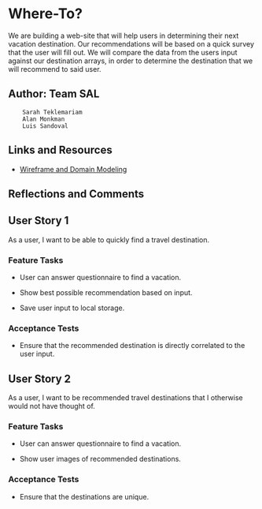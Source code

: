 # Where-To?

We are building a web-site that will help users in determining their next vacation destination. Our recommendations will be based on a quick survey that the user will fill out. We will compare the data from the users input against our destination arrays, in order to determine the destination that we will recommend to said user.

## Author: Team SAL

        Sarah Teklemariam
        Alan Monkman
        Luis Sandoval

## Links and Resources

- [Wireframe and Domain Modeling](https://luissandoval347505.invisionapp.com/freehand/where-to--S1kqcIVfN?dsid_h=95b89fb92de90c82d7c614c0435cec3d4c9e8e994be9757ba83982bf0523786e&uid_h=b37d24d46af7883943a5e33e5ab707378b54752222d4c1982d9e602d9897b30a)

## Reflections and Comments

## User Story 1

As a user, I want to be able to quickly find a travel destination.

### Feature Tasks

- User can answer questionnaire to find a vacation.

- Show best possible recommendation based on input.

- Save user input to local storage.

### Acceptance Tests

- Ensure that the recommended destination is directly correlated to the user input.

## User Story 2

As a user, I want to be recommended travel destinations that I otherwise would not have thought of.

### Feature Tasks

- User can answer questionnaire to find a vacation.

- Show user images of recommended destinations.

### Acceptance Tests

- Ensure that the destinations are unique.
